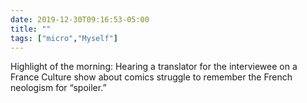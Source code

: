 ```yaml
---
date: 2019-12-30T09:16:53-05:00
title: ""
tags: ["micro","Myself"]
---
```

Highlight of the morning: Hearing a translator for the interviewee on a France Culture show about comics struggle to remember the French neologism for “spoiler.”
